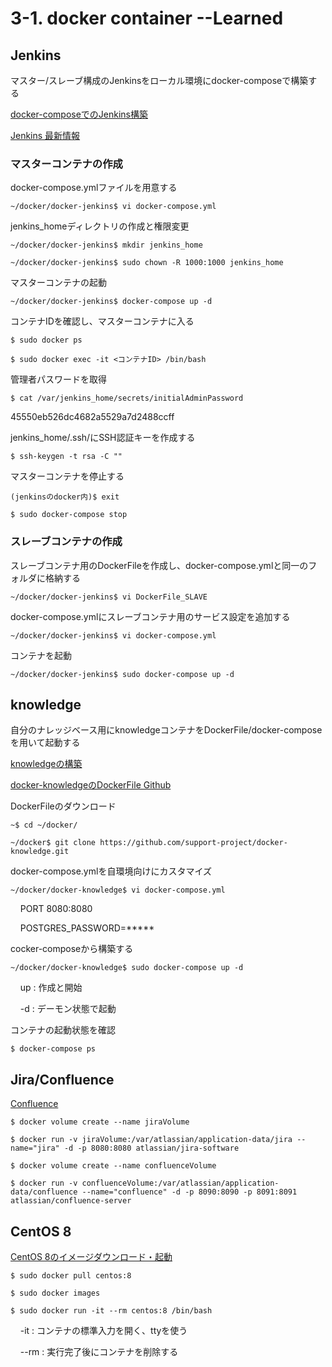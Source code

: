 # 3-1. docker container --Learned
## Jenkins
マスター/スレーブ構成のJenkinsをローカル環境にdocker-composeで構築する

[docker-composeでのJenkins構築](https://qiita.com/KWS_0901/items/34d09b472bea9f5227a7)

[Jenkins 最新情報](https://hub.docker.com/_/jenkins?tab=tags&page=1&ordering=last_updated)

### マスターコンテナの作成
docker-compose.ymlファイルを用意する

`~/docker/docker-jenkins$ vi docker-compose.yml`

jenkins_homeディレクトリの作成と権限変更

`~/docker/docker-jenkins$ mkdir jenkins_home`

`~/docker/docker-jenkins$ sudo chown -R 1000:1000 jenkins_home`

マスターコンテナの起動

`~/docker/docker-jenkins$ docker-compose up -d`

コンテナIDを確認し、マスターコンテナに入る

`$ sudo docker ps`

`$ sudo docker exec -it <コンテナID> /bin/bash`

管理者パスワードを取得

`$ cat /var/jenkins_home/secrets/initialAdminPassword`

45550eb526dc4682a5529a7d2488ccff

jenkins_home/.ssh/にSSH認証キーを作成する

`$ ssh-keygen -t rsa -C ""`

マスターコンテナを停止する

`(jenkinsのdocker内)$ exit`

`$ sudo docker-compose stop`

### スレーブコンテナの作成

スレーブコンテナ用のDockerFileを作成し、docker-compose.ymlと同一のフォルダに格納する

`~/docker/docker-jenkins$ vi DockerFile_SLAVE`

docker-compose.ymlにスレーブコンテナ用のサービス設定を追加する

`~/docker/docker-jenkins$ vi docker-compose.yml`

コンテナを起動

`~/docker/docker-jenkins$ sudo docker-compose up -d`

## knowledge
自分のナレッジベース用にknowledgeコンテナをDockerFile/docker-composeを用いて起動する

[knowledgeの構築](https://syachiku.net/knowledge-install/)

[docker-knowledgeのDockerFile Github](https://github.com/support-project/docker-knowledge)

DockerFileのダウンロード

`~$ cd ~/docker/`

`~/docker$ git clone https://github.com/support-project/docker-knowledge.git`

docker-compose.ymlを自環境向けにカスタマイズ

`~/docker/docker-knowledge$ vi docker-compose.yml`

&nbsp;&nbsp;&nbsp; PORT 8080:8080

&nbsp;&nbsp;&nbsp; POSTGRES_PASSWORD=*****

cocker-composeから構築する

`~/docker/docker-knowledge$ sudo docker-compose up -d`

&nbsp;&nbsp;&nbsp; up : 作成と開始

&nbsp;&nbsp;&nbsp; -d : デーモン状態で起動

コンテナの起動状態を確認

`$ docker-compose ps`

## Jira/Confluence
[Confluence](https://qiita.com/iguchikoma/items/97128b3d3bfbbe7e71a4)

`$ docker volume create --name jiraVolume`

`$ docker run -v jiraVolume:/var/atlassian/application-data/jira --name="jira" -d -p 8080:8080 atlassian/jira-software`

`$ docker volume create --name confluenceVolume`

`$ docker run -v confluenceVolume:/var/atlassian/application-data/confluence --name="confluence" -d -p 8090:8090 -p 8091:8091 atlassian/confluence-server`

## CentOS 8
[CentOS 8のイメージダウンロード・起動](https://qiita.com/witchcraze/items/bc05f8fd90bea2dc333f)

`$ sudo docker pull centos:8`

`$ sudo docker images`

`$ sudo docker run -it --rm centos:8 /bin/bash`

&nbsp;&nbsp;&nbsp; -it : コンテナの標準入力を開く、ttyを使う

&nbsp;&nbsp;&nbsp; --rm : 実行完了後にコンテナを削除する

